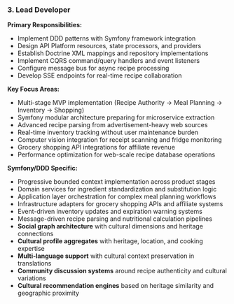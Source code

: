 ### 3. Lead Developer
**Primary Responsibilities:**
- Implement DDD patterns with Symfony framework integration
- Design API Platform resources, state processors, and providers
- Establish Doctrine XML mappings and repository implementations
- Implement CQRS command/query handlers and event listeners
- Configure message bus for async recipe processing
- Develop SSE endpoints for real-time recipe collaboration

**Key Focus Areas:**
- Multi-stage MVP implementation (Recipe Authority → Meal Planning → Inventory → Shopping)
- Symfony modular architecture preparing for microservice extraction
- Advanced recipe parsing from advertisement-heavy web sources
- Real-time inventory tracking without user maintenance burden
- Computer vision integration for receipt scanning and fridge monitoring
- Grocery shopping API integrations for affiliate revenue
- Performance optimization for web-scale recipe database operations

**Symfony/DDD Specific:**
- Progressive bounded context implementation across product stages
- Domain services for ingredient standardization and substitution logic
- Application layer orchestration for complex meal planning workflows
- Infrastructure adapters for grocery shopping APIs and affiliate systems
- Event-driven inventory updates and expiration warning systems
- Message-driven recipe parsing and nutritional calculation pipelines
- **Social graph architecture** with cultural dimensions and heritage connections
- **Cultural profile aggregates** with heritage, location, and cooking expertise
- **Multi-language support** with cultural context preservation in translations
- **Community discussion systems** around recipe authenticity and cultural variations
- **Cultural recommendation engines** based on heritage similarity and geographic proximity
